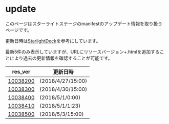 # update

このページはスターライトステージのmanifestのアップデート情報を取り扱うページです。

更新日時は[StarlightDeck](https://twitter.com/StarlightDeck)を参考にしています。

最新5件のみ表示していますが、URLにリソースバージョン+.htmlを追加することにより過去の更新情報を確認することが可能です。

| res_ver | 更新日時 |
| ------------------------ | ---- |
| [10038200](/10038200.md) | (2018/4/27/15:00) |
| [10038300](/10038300.md) | (2018/4/30/15:00) |
| [10038400](/10038400.md) | (2018/5/1/0:00) |
| [10038410](/10038410.md) | (2018/5/1/1:23) |
| [10038500](/10038500.md) | (2018/5/3/15:00) |

